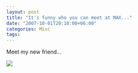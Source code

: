 ```yaml
---
layout: post
title: "It's funny who you can meet at MAX..."
date: "2007-10-01T20:10:00+06:00"
categories: Misc 
tags: 
---
```


Meet my new friend...

<img src="https://static.raymondcamden.com/images/bono2.jpg">